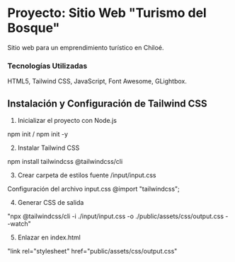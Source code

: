 # Proyecto: Sitio Web "Turismo del Bosque"

Sitio web para un emprendimiento turístico en Chiloé.

### Tecnologías Utilizadas
HTML5,  Tailwind CSS, JavaScript, Font Awesome, GLightbox.

## Instalación y Configuración de Tailwind CSS

1. Inicializar el proyecto con Node.js

npm init / npm init -y

2. Instalar Tailwind CSS

npm install tailwindcss @tailwindcss/cli

3. Crear carpeta de estilos fuente
/input/input.css

Configuración del archivo input.css
@import "tailwindcss";

4. Generar CSS de salida

"npx @tailwindcss/cli -i ./input/input.css -o ./public/assets/css/output.css --watch"

5. Enlazar en index.html

"link rel="stylesheet" href="public/assets/css/output.css"